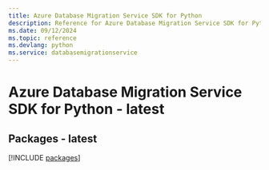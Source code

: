 ```yaml
---
title: Azure Database Migration Service SDK for Python
description: Reference for Azure Database Migration Service SDK for Python
ms.date: 09/12/2024
ms.topic: reference
ms.devlang: python
ms.service: databasemigrationservice
---
```

# Azure Database Migration Service SDK for Python - latest
## Packages - latest
[!INCLUDE [packages](database-migration-service-index.md)]
